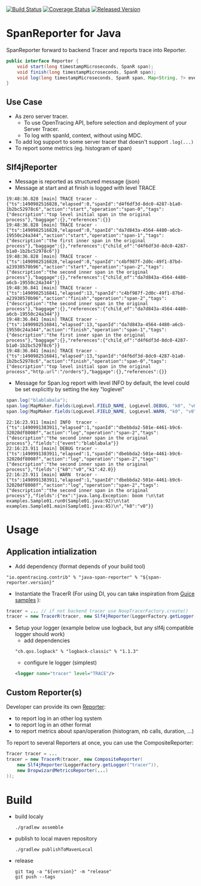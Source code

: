 [![Build Status][ci-img]][ci] [![Coverage Status][cov-img]][cov] [![Released Version][maven-img]][maven]

# SpanReporter for Java
SpanReporter forward to backend Tracer and reports trace into Reporter.

```java
public interface Reporter {
    void start(long timestampMicroseconds, SpanR span);
    void finish(long timestampMicroseconds, SpanR span);
    void log(long timestampMicroseconds, SpanR span, Map<String, ?> event);
}
```
## Use Case

* As zero server tracer.
    * To use OpenTracing API, before selection and deployment of your Server Tracer.
    * To log with spanId, context, without using MDC.
* To add log support to some server tracer that doesn't support `.log(...)`
* To report some metrics (eg. histogram of span)

## Slf4jReporter

* Message is reported as structured message (json)
* Message at start and at finish is logged with level TRACE
```
19:48:36.828 [main] TRACE tracer - {"ts":1490982516828,"elapsed":0,"spanId":"d4f6df3d-8dc0-4287-b1a0-1b2bc52978c6","action":"start","operation":"span-0","tags":{"description":"top level initial span in the original process"},"baggage":{},"references":{}}
19:48:36.828 [main] TRACE tracer - {"ts":1490982516828,"elapsed":0,"spanId":"da7d843a-4564-4480-a6cb-19550c24a344","action":"start","operation":"span-1","tags":{"description":"the first inner span in the original process"},"baggage":{},"references":{"child_of":"d4f6df3d-8dc0-4287-b1a0-1b2bc52978c6"}}
19:48:36.828 [main] TRACE tracer - {"ts":1490982516828,"elapsed":0,"spanId":"c4bf987f-2d0c-49f1-87bd-a23930570b96","action":"start","operation":"span-2","tags":{"description":"the second inner span in the original process"},"baggage":{},"references":{"child_of":"da7d843a-4564-4480-a6cb-19550c24a344"}}
19:48:36.841 [main] TRACE tracer - {"ts":1490982516841,"elapsed":13,"spanId":"c4bf987f-2d0c-49f1-87bd-a23930570b96","action":"finish","operation":"span-2","tags":{"description":"the second inner span in the original process"},"baggage":{},"references":{"child_of":"da7d843a-4564-4480-a6cb-19550c24a344"}}
19:48:36.841 [main] TRACE tracer - {"ts":1490982516841,"elapsed":13,"spanId":"da7d843a-4564-4480-a6cb-19550c24a344","action":"finish","operation":"span-1","tags":{"description":"the first inner span in the original process"},"baggage":{},"references":{"child_of":"d4f6df3d-8dc0-4287-b1a0-1b2bc52978c6"}}
19:48:36.841 [main] TRACE tracer - {"ts":1490982516841,"elapsed":13,"spanId":"d4f6df3d-8dc0-4287-b1a0-1b2bc52978c6","action":"finish","operation":"span-0","tags":{"description":"top level initial span in the original process","http.url":"/orders"},"baggage":{},"references":{}}
```
* Message for Span.log report with level INFO by default, the level could be set explicitly by setting the key "loglevel"
```java
span.log("blablabala");
span.log(MapMaker.fields(LogLevel.FIELD_NAME, LogLevel.DEBUG, "k0", "v0", "k1", 42));
span.log(MapMaker.fields(LogLevel.FIELD_NAME, LogLevel.WARN, "k0", "v0", "ex", new Exception("boom !")));
```
```
22:16:23.911 [main] INFO  tracer - {"ts":1490991383911,"elapsed":1,"spanId":"dbebbda2-501e-4461-b9c6-32020df8008f","action":"log","operation":"span-2","tags":{"description":"the second inner span in the original process"},"fields":{"event":"blablabala"}}
22:16:23.911 [main] DEBUG tracer - {"ts":1490991383911,"elapsed":1,"spanId":"dbebbda2-501e-4461-b9c6-32020df8008f","action":"log","operation":"span-2","tags":{"description":"the second inner span in the original process"},"fields":{"k0":"v0","k1":42.0}}
22:16:23.911 [main] WARN  tracer - {"ts":1490991383911,"elapsed":1,"spanId":"dbebbda2-501e-4461-b9c6-32020df8008f","action":"log","operation":"span-2","tags":{"description":"the second inner span in the original process"},"fields":{"ex":"java.lang.Exception: boom !\n\tat examples.Sample01.run0(Sample01.java:92)\n\tat examples.Sample01.main(Sample01.java:45)\n","k0":"v0"}}
```

# Usage

## Application intialization

* Add dependency (format depends of your build tool)
```
"io.opentracing.contrib" % "java-span-reporter" % "${span-reporter.version}"
```
* Instantiate the TracerR (For using DI, you can take inspiration from [Guice samples](./src/test/java/io/opentracing/contrib/di)
):
```java
tracer = ... // if not backend tracer use NoopTracerFactory.create()
tracer = new TracerR(tracer, new Slf4jReporter(LoggerFactory.getLogger("tracer")));
```
* Setup your logger (example below use logback, but any slf4j compatible logger should work)
    * add dependencies
    ```
    "ch.qos.logback" % "logback-classic" % "1.1.3"
    ```
    * configure le logger (simplest)
    ```xml
    <logger name="tracer" level="TRACE"/>
    ```

## Custom Reporter(s)

Developer can provide its own [Reporter](./src/main/java/opentracing/contrib/reporter/Reporter.java):
* to report log in an other log system
* to report log in an other format
* to report metrics about span/operation (histogram, nb calls, duration, ...)

To report to several Reporters at once, you can use the CompositeReporter:
```java
Tracer tracer = ...
tracer = new TracerR(tracer, new CompositeReporter(
    new Slf4jReporter(LoggerFactory.getLogger("tracer")),
    new DropwizardMetricsReporter(...)
));
```

# Build

* build localy
    ```
    ./gradlew assemble
    ````
* publish to local maven repository
    ```
    ./gradlew publishToMavenLocal
    ````
* release
    ```
    git tag -a "${version}" -m "release"
    git push --tags
    ```

  [ci-img]: https://travis-ci.org/opentracing-contrib/java-span-reporter.svg?branch=master
  [ci]: https://travis-ci.org/opentracing-contrib/java-span-reporter
  [cov-img]: https://coveralls.io/repos/github/opentracing-contrib/java-span-reporter/badge.svg?branch=master
  [cov]: https://coveralls.io/github/opentracing-contrib/java-span-reporter?branch=master
  [maven-img]: https://img.shields.io/maven-central/v/io.opentracing.contrib/java-span-reporter.svg?maxAge=2592000
  [maven]: http://search.maven.org/#search%7Cga%7C1%7Cjava-span-reporter
